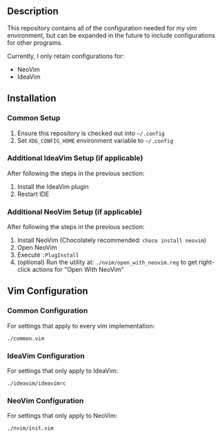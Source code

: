 ## Description
This repository contains all of the configuration needed for my vim environment, but can be expanded in the future to include configurations for other programs.

Currently, I only retain configurations for:
- NeoVim
- IdeaVim

## Installation

### Common Setup
1. Ensure this repository is checked out into `~/.config`
2. Set `XDG_CONFIG_HOME` environment variable to `~/.config`

### Additional IdeaVim Setup (if applicable)
After following the steps in the previous section:
1. Install the IdeaVim plugin
2. Restart IDE

### Additional NeoVim Setup (if applicable)
After following the steps in the previous section:
1. Install NeoVim (Chocolately recommended: `choco install neovim`)
2. Open NeoVim
3. Execute `:PlugInstall`
4. (optional) Run the utility at: `./nvim/open_with_neovim.reg` to get right-click actions for "Open With NeoVim"

## Vim Configuration

### Common Configuration
For settings that apply to every vim implementation:
```
./common.vim
```

### IdeaVim Configuration
For settings that only apply to IdeaVim:
```
./ideavim/ideavimrc
```

### NeoVim Configuration
For settings that only apply to NeoVim:
```
./nvim/init.vim
```


